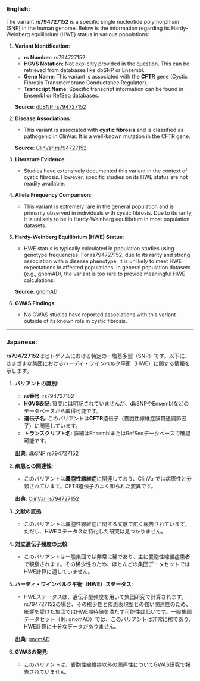 ### English:
The variant **rs794727152** is a specific single nucleotide polymorphism (SNP) in the human genome. Below is the information regarding its Hardy-Weinberg equilibrium (HWE) status in various populations:

1. **Variant Identification**:
   - **rs Number**: rs794727152
   - **HGVS Notation**: Not explicitly provided in the question. This can be retrieved from databases like dbSNP or Ensembl.
   - **Gene Name**: This variant is associated with the **CFTR** gene (Cystic Fibrosis Transmembrane Conductance Regulator).
   - **Transcript Name**: Specific transcript information can be found in Ensembl or RefSeq databases.

   **Source**: [dbSNP rs794727152](https://www.ncbi.nlm.nih.gov/snp/rs794727152)

2. **Disease Associations**:
   - This variant is associated with **cystic fibrosis** and is classified as pathogenic in ClinVar. It is a well-known mutation in the CFTR gene.

   **Source**: [ClinVar rs794727152](https://www.ncbi.nlm.nih.gov/clinvar/variation/rs794727152)

3. **Literature Evidence**:
   - Studies have extensively documented this variant in the context of cystic fibrosis. However, specific studies on its HWE status are not readily available.

4. **Allele Frequency Comparison**:
   - This variant is extremely rare in the general population and is primarily observed in individuals with cystic fibrosis. Due to its rarity, it is unlikely to be in Hardy-Weinberg equilibrium in most population datasets.

5. **Hardy-Weinberg Equilibrium (HWE) Status**:
   - HWE status is typically calculated in population studies using genotype frequencies. For rs794727152, due to its rarity and strong association with a disease phenotype, it is unlikely to meet HWE expectations in affected populations. In general population datasets (e.g., gnomAD), the variant is too rare to provide meaningful HWE calculations.

   **Source**: [gnomAD](https://gnomad.broadinstitute.org/)

6. **GWAS Findings**:
   - No GWAS studies have reported associations with this variant outside of its known role in cystic fibrosis.

---

### Japanese:
**rs794727152**はヒトゲノムにおける特定の一塩基多型（SNP）です。以下に、さまざまな集団におけるハーディ・ワインベルク平衡（HWE）に関する情報を示します。

1. **バリアントの識別**:
   - **rs番号**: rs794727152
   - **HGVS表記**: 質問には明記されていませんが、dbSNPやEnsemblなどのデータベースから取得可能です。
   - **遺伝子名**: このバリアントは**CFTR**遺伝子（嚢胞性線維症膜貫通調節因子）に関連しています。
   - **トランスクリプト名**: 詳細はEnsemblまたはRefSeqデータベースで確認可能です。

   **出典**: [dbSNP rs794727152](https://www.ncbi.nlm.nih.gov/snp/rs794727152)

2. **疾患との関連性**:
   - このバリアントは**嚢胞性線維症**に関連しており、ClinVarでは病原性と分類されています。CFTR遺伝子のよく知られた変異です。

   **出典**: [ClinVar rs794727152](https://www.ncbi.nlm.nih.gov/clinvar/variation/rs794727152)

3. **文献の証拠**:
   - このバリアントは嚢胞性線維症に関する文献で広く報告されています。ただし、HWEステータスに特化した研究は見つかりません。

4. **対立遺伝子頻度の比較**:
   - このバリアントは一般集団では非常に稀であり、主に嚢胞性線維症患者で観察されます。その稀少性のため、ほとんどの集団データセットではHWE計算に適していません。

5. **ハーディ・ワインベルク平衡（HWE）ステータス**:
   - HWEステータスは、遺伝子型頻度を用いて集団研究で計算されます。rs794727152の場合、その稀少性と疾患表現型との強い関連性のため、影響を受けた集団ではHWE期待値を満たす可能性は低いです。一般集団データセット（例: gnomAD）では、このバリアントは非常に稀であり、HWE計算に十分なデータがありません。

   **出典**: [gnomAD](https://gnomad.broadinstitute.org/)

6. **GWASの発見**:
   - このバリアントは、嚢胞性線維症以外の関連性についてGWAS研究で報告されていません。

